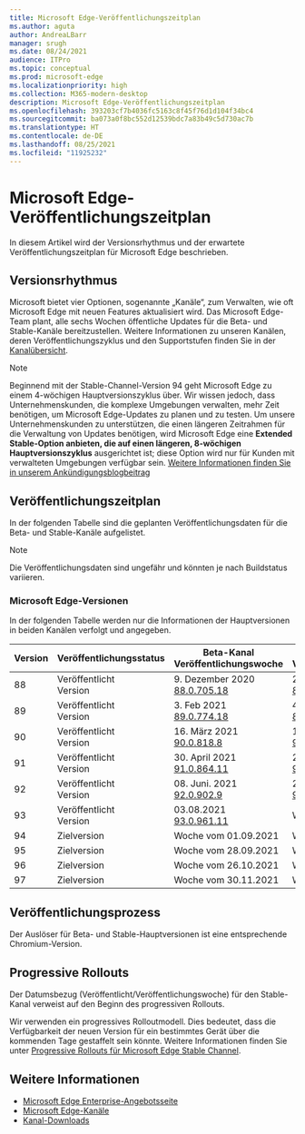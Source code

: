 ```yaml
---
title: Microsoft Edge-Veröffentlichungszeitplan
ms.author: aguta
author: AndreaLBarr
manager: srugh
ms.date: 08/24/2021
audience: ITPro
ms.topic: conceptual
ms.prod: microsoft-edge
ms.localizationpriority: high
ms.collection: M365-modern-desktop
description: Microsoft Edge-Veröffentlichungszeitplan
ms.openlocfilehash: 393203cf7b4036fc5163c8f45f76d1d104f34bc4
ms.sourcegitcommit: ba073a0f8bc552d12539bdc7a83b49c5d730ac7b
ms.translationtype: HT
ms.contentlocale: de-DE
ms.lasthandoff: 08/25/2021
ms.locfileid: "11925232"
---
```

# <a name="microsoft-edge-release-schedule"></a>Microsoft Edge-Veröffentlichungszeitplan

In diesem Artikel wird der Versionsrhythmus und der erwartete Veröffentlichungszeitplan für Microsoft Edge beschrieben.

## <a name="release-cadence"></a>Versionsrhythmus

Microsoft bietet vier Optionen, sogenannte „Kanäle“, zum Verwalten, wie oft Microsoft Edge mit neuen Features aktualisiert wird. Das Microsoft Edge-Team plant, alle sechs Wochen öffentliche Updates für die Beta- und Stable-Kanäle bereitzustellen. Weitere Informationen zu unseren Kanälen, deren Veröffentlichungszyklus und den Supportstufen finden Sie in der [Kanalübersicht](./microsoft-edge-channels.md#channel-overview).

> [!NOTE]
> Beginnend mit der Stable-Channel-Version 94 geht Microsoft Edge zu einem 4-wöchigen Hauptversionszyklus über. Wir wissen jedoch, dass Unternehmenskunden, die komplexe Umgebungen verwalten, mehr Zeit benötigen, um Microsoft Edge-Updates zu planen und zu testen. Um unsere Unternehmenskunden zu unterstützen, die einen längeren Zeitrahmen für die Verwaltung von Updates benötigen, wird Microsoft Edge eine **Extended Stable-Option anbieten, die auf einen längeren, 8-wöchigen Hauptversionszyklus** ausgerichtet ist; diese Option wird nur für Kunden mit verwalteten Umgebungen verfügbar sein. [Weitere Informationen finden Sie in unserem Ankündigungsblogbeitrag](https://blogs.windows.com/msedgedev/2021/07/15/opt-in-extended-stable-release-cycle/)

## <a name="release-schedule"></a>Veröffentlichungszeitplan

In der folgenden Tabelle sind die geplanten Veröffentlichungsdaten für die Beta- und Stable-Kanäle aufgelistet.

> [!NOTE]
> Die Veröffentlichungsdaten sind ungefähr und könnten je nach Buildstatus variieren.

### <a name="microsoft-edge-releases"></a>Microsoft Edge-Versionen

In der folgenden Tabelle werden nur die Informationen der Hauptversionen in beiden Kanälen verfolgt und angegeben.

| Version | Veröffentlichungsstatus | Beta-Kanal<br>Veröffentlichungswoche | Stable-Kanal<br>Veröffentlichungswoche |
|---------|-----|------|--------|
| 88 | Veröffentlicht<br>Version | 9. Dezember 2020<br>[88.0.705.18](/deployedge/microsoft-edge-relnote-archive-beta-channel#version-88070518-december-9) | 21. Januar 2021<br>[88.0.705.50](/deployedge/microsoft-edge-relnote-archive-stable-channel#version-88070550-january-21)|
| 89 | Veröffentlicht<br>Version | 3. Feb 2021<br>[89.0.774.18](/deployedge/microsoft-edge-relnote-beta-channel#version-89077423-february-8) | 4. März 2021<br>[89.0.774.45](/deployedge/microsoft-edge-relnote-stable-channel#version-89077445-march-4) |
| 90 | Veröffentlicht<br>Version | 16. März 2021<br>[90.0.818.8](/deployedge/microsoft-edge-relnote-beta-channel#version-9008188-march-16) | 15. April 2021<BR>[90.0.818.39](/deployedge/microsoft-edge-relnote-stable-channel#version-90081839-april-15) |
| 91 | Veröffentlicht<br>Version | 30. April 2021<br>[91.0.864.11](/deployedge/microsoft-edge-relnote-beta-channel#version-91086411-april-30) | 27. Mai 2021<BR>[91.0.864.37](/deployedge/microsoft-edge-relnote-stable-channel#version-91086437-may-27) |
| 92 | Veröffentlicht<br>Version | 08. Juni. 2021<br>[92.0.902.9](/deployedge/microsoft-edge-relnote-beta-channel#version-9209029-june-08) | 22. Juli 2021<BR>[92.0.902.55](/deployedge/microsoft-edge-relnote-stable-channel#version-92090255-july-22) |
| 93 | Veröffentlicht<br>Version | 03.08.2021<br>[93.0.961.11](/deployedge/microsoft-edge-relnote-beta-channel#version-93096111-August-03) | Woche vom 02.09.2021 |
| 94 | Zielversion | Woche vom 01.09.2021 | Woche vom 23.09.2021 |
| 95 | Zielversion | Woche vom 28.09.2021 | Woche vom 21.10.2021 |
| 96 | Zielversion | Woche vom 26.10.2021 | Woche vom 18.11.2021 |
| 97 | Zielversion | Woche vom 30.11.2021 | Woche vom 06.01.2022 |

## <a name="release-process"></a>Veröffentlichungsprozess

Der Auslöser für Beta- und Stable-Hauptversionen ist eine entsprechende Chromium-Version.

## <a name="progressive-rollouts"></a>Progressive Rollouts

Der Datumsbezug (Veröffentlicht/Veröffentlichungswoche) für den Stable-Kanal verweist auf den Beginn des progressiven Rollouts.

Wir verwenden ein progressives Rolloutmodell. Dies bedeutet, dass die Verfügbarkeit der neuen Version für ein bestimmtes Gerät über die kommenden Tage gestaffelt sein könnte. Weitere Informationen finden Sie unter [Progressive Rollouts für Microsoft Edge Stable Channel](/deployedge/microsoft-edge-update-progressive-rollout).

## <a name="see-also"></a>Weitere Informationen

- [Microsoft Edge Enterprise-Angebotsseite](https://aka.ms/EdgeEnterprise)
- [Microsoft Edge-Kanäle](/deployedge/microsoft-edge-channels)
- [Kanal-Downloads](https://www.microsoft.com/edge/business/download)
